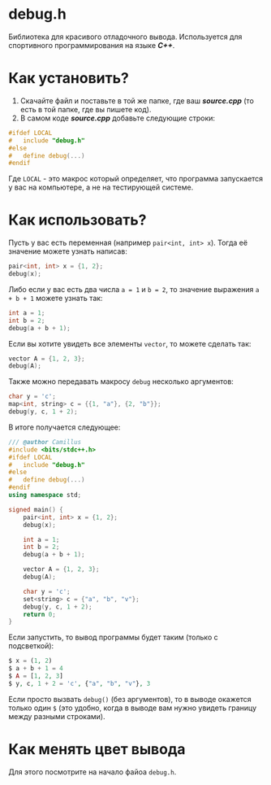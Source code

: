# debug.h
Библиотека для красивого отладочного вывода. Используется для спортивного программирования на языке **_C++_**.

# Как установить?
1. Cкачайте файл и поставьте в той же папке, где ваш **_source.cpp_** (то есть в той папке, где вы пишете код).
2. В самом коде **_source.cpp_** добавьте следующие строки:
```cpp
#ifdef LOCAL
#   include "debug.h"
#else
#   define debug(...)
#endif
```
Где ```LOCAL``` - это макрос который определяет, что программа запускается у вас на компьютере, а не на тестирующей системе.

# Как использовать?
Пусть у вас есть переменная (например ```pair<int, int> x```). Тогда её значение можете узнать написав:
```cpp
pair<int, int> x = {1, 2};
debug(x);
```
Либо если у вас есть два числа ```a = 1``` и ```b = 2```, то значение выражения ```a + b + 1``` можете узнать так:
```cpp
int a = 1;
int b = 2;
debug(a + b + 1);
```
Если вы хотите увидеть все элементы ```vector```, то можете сделать так:
```cpp
vector A = {1, 2, 3};
debug(A);
```
Также можно передавать макросу ```debug``` несколько аргументов:
```cpp
char y = 'c';
map<int, string> c = {{1, "a"}, {2, "b"}};
debug(y, c, 1 + 2);
```

В итоге получается следующее:
```cpp
/// @author Camillus
#include <bits/stdc++.h>
#ifdef LOCAL
#   include "debug.h"
#else
#   define debug(...)
#endif
using namespace std;

signed main() {
    pair<int, int> x = {1, 2};
    debug(x);

    int a = 1;
    int b = 2;
    debug(a + b + 1);

    vector A = {1, 2, 3};
    debug(A);

    char y = 'c';
    set<string> c = {"a", "b", "v"};
    debug(y, c, 1 + 2);
    return 0;
}
```
Если запустить, то вывод программы будет таким (только с подсветкой):
```php
$ x = (1, 2)
$ a + b + 1 = 4
$ A = [1, 2, 3]
$ y, c, 1 + 2 = 'c', {"a", "b", "v"}, 3
```
Если просто вызвать ```debug()``` (без аргументов), то в выводе окажется только один ```$``` (это удобно, когда в выводе вам нужно увидеть границу между разными строками). 

# Как менять цвет вывода
Для этого посмотрите на начало файоа ```debug.h```.
